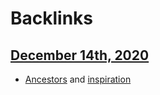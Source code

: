 
# Backlinks
## [December 14th, 2020](<December 14th, 2020.md>)
- [Ancestors](<Ancestors.md>) and [inspiration](<inspiration.md>)

